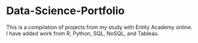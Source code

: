 # Data-Science-Portfolio

This is a compilation of projects from my study with Entity Academy online. I have added work from R, Python, SQL, NoSQL, and Tableau.
